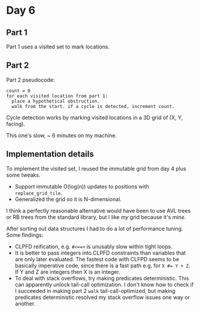 # Day 6

## Part 1

Part 1 uses a visited set to mark locations.

## Part 2

Part 2 pseudocode:

```
count = 0
for each visited location from part 1:
  place a hypothetical obstruction.
  walk from the start. if a cycle is detected, increment count.
```

Cycle detection works by marking visited locations in a 3D grid of (X, Y, facing).

This one's slow, ~ 6 minutes on my machine.

## Implementation details

To implement the visited set, I reused the immutable grid from day 4 plus some tweaks.

* Support immutable O(log(n)) updates to positions with `replace_grid_tile`.
* Generalized the grid so it is N-dimensional.

I think a perfectly reasonable alternative would have been to use AVL trees or RB trees from the standard library, but I like *my* grid because it's *mine*.

After sorting out data structures I had to do a lot of performance tuning. Some findings:

  * CLPFD reification, e.g. `#<==>` is unusably slow within tight loops.
  * It is better to pass integers into CLPFD constraints than variables
    that are only later evaluated. The fastest code with CLFPD seems to be basically
    imperative code, since there is a fast path e.g. for `X #= Y + Z`. If Y and Z are integers then X is an integer.
  * To deal with stack overflows, try making predicates deterministic. This can apparently unlock tail-call optimization. I don't know how to check if I succeeded in making part 2 `walk` tail-call-optimized, but making predicates deterministic resolved my stack overflow issues one way or another.